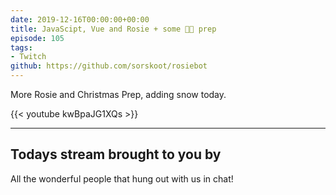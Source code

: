 ```yaml
---
date: 2019-12-16T00:00:00+00:00
title: JavaScipt, Vue and Rosie + some 🎄🎅 prep
episode: 105
tags:
- Twitch
github: https://github.com/sorskoot/rosiebot
---
```


More Rosie and Christmas Prep, adding snow today.

{{< youtube kwBpaJG1XQs >}}

<!--more-->

---

## Todays stream brought to you by

All the wonderful people that hung out with us in chat!
